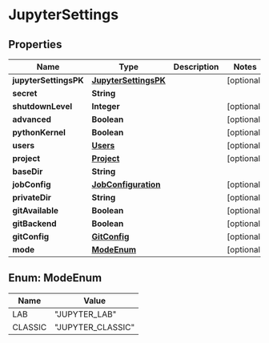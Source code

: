 # JupyterSettings

## Properties
Name | Type | Description | Notes
------------ | ------------- | ------------- | -------------
**jupyterSettingsPK** | [**JupyterSettingsPK**](JupyterSettingsPK.md) |  |  [optional]
**secret** | **String** |  | 
**shutdownLevel** | **Integer** |  |  [optional]
**advanced** | **Boolean** |  |  [optional]
**pythonKernel** | **Boolean** |  |  [optional]
**users** | [**Users**](Users.md) |  |  [optional]
**project** | [**Project**](Project.md) |  |  [optional]
**baseDir** | **String** |  | 
**jobConfig** | [**JobConfiguration**](JobConfiguration.md) |  |  [optional]
**privateDir** | **String** |  |  [optional]
**gitAvailable** | **Boolean** |  |  [optional]
**gitBackend** | **Boolean** |  |  [optional]
**gitConfig** | [**GitConfig**](GitConfig.md) |  |  [optional]
**mode** | [**ModeEnum**](#ModeEnum) |  |  [optional]

<a name="ModeEnum"></a>
## Enum: ModeEnum
Name | Value
---- | -----
LAB | &quot;JUPYTER_LAB&quot;
CLASSIC | &quot;JUPYTER_CLASSIC&quot;
